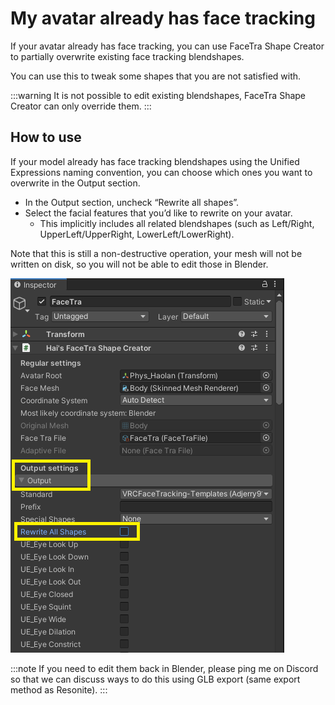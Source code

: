 ﻿# My avatar already has face tracking

If your avatar already has face tracking, you can use FaceTra Shape Creator to partially overwrite existing face tracking blendshapes.

You can use this to tweak some shapes that you are not satisfied with.

:::warning
It is not possible to edit existing blendshapes, FaceTra Shape Creator can only override them.
:::

## How to use

If your model already has face tracking blendshapes using the Unified Expressions naming convention,
you can choose which ones you want to overwrite in the Output section.

- In the Output section, uncheck “Rewrite all shapes”.
- Select the facial features that you’d like to rewrite on your avatar.
    - This implicitly includes all related blendshapes (such as Left/Right, UpperLeft/UpperRight, LowerLeft/LowerRight).

Note that this is still a non-destructive operation, your mesh will not be written on disk, so you will not be able to edit those in Blender.

![already-face-tracking.png](img%2Falready-face-tracking.png)

:::note
If you need to edit them back in Blender, please ping me on Discord so that we can discuss ways to do this using GLB export (same export method as Resonite).
:::